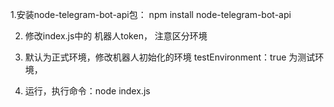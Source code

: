 1.安装node-telegram-bot-api包：
 npm install node-telegram-bot-api
 
2. 修改index.js中的 机器人token， 注意区分环境

3. 默认为正式环境，修改机器人初始化的环境 testEnvironment：true 为测试环境，

4. 运行，执行命令：node index.js
